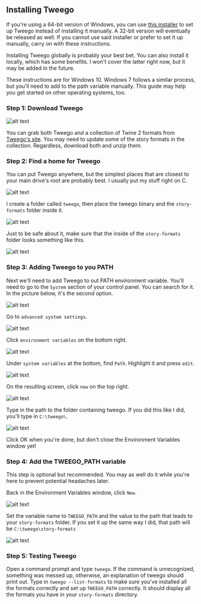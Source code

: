 ## Installing Tweego

If you're using a 64-bit version of Windows, you can use [this installer](https://github.com/ChapelR/tweego-installer/releases) to set up Tweego instead of installing it manually. A 32-bit version will eventually be released as well. If you cannot use said installer or prefer to set it up manually, carry on with these instructions.

Installing Tweego globally is probably your best bet.  You can also install it locally, which has some benefits.  I won't cover the latter right now, but it may be added in the future.

These instructions are for Windows 10.  Windows 7 follows a similar process, but you'll need to add to the path variable manually.  This guide may help you get started on other operating systems, too.

### Step 1: Download Tweego

![alt text](https://i.imgur.com/VhjWCad.png)

You can grab both Tweego and a collection of Twine 2 formats from [Tweego's site](http://www.motoslave.net/tweego/).  You may need to update some of the story formats in the collection.  Regardless, download both and unzip them.

### Step 2: Find a home for Tweego

You can put Tweego anywhere, but the simplest places that are closest to your main drive's root are probably best.  I usually put my stuff right on C.

![alt text](https://i.imgur.com/zExCubX.png)

I create a folder called `tweego`, then place the tweego binary and the `story-formats` folder inside it.

![alt text](https://i.imgur.com/BEMfQaw.png)

Just to be safe about it, make sure that the inside of the `story-formats` folder looks something like this.

![alt text](https://i.imgur.com/8skfhb4.png)

### Step 3: Adding Tweego to you PATH

Next we'll need to add Tweego to out PATH environment variable.  You'll need to go to the `System` section of your control panel.  You can search for it.  In the picture below, it's the second option.

![alt text](https://i.imgur.com/BWA8QDF.png)

Go to `advanced system settings`.

![alt text](https://i.imgur.com/kjGOVGb.png)

Click `environment variables` on the bottom right.

![alt text](https://i.imgur.com/jmOwmFa.png)

Under `system variables` at the bottom, find `Path`.  Highlight it and press `edit`.

![alt text](https://i.imgur.com/HTS76WV.png)

On the resulting screen, click `new` on the top right.

![alt text](https://i.imgur.com/6C69SoU.png)

Type in the path to the folder containing tweego.  If you did this like I did, you'll type in `C:\tweego\`.

![alt text](https://i.imgur.com/7rDJ22z.png)

Click OK when you're done, but don't close the Environment Variables window yet!

### Step 4: Add the TWEEGO_PATH variable

This step is optional but recommended.  You may as well do it while you're here to prevent potential headaches later.

Back in the Environment Variables window, click `New`.

![alt text](https://i.imgur.com/LnZ3chF.png)

Set the variable name to `TWEEGO_PATH` and the value to the path that leads to your `story-formats` folder.  If you set it up the same way I did, that path will be `C:\tweego\story-formats`

![alt text](https://i.imgur.com/vJrHaLe.png)

### Step 5: Testing Tweego

Open a command prompt and type `tweego`.  If the command is unrecognized, something was messed up, otherwise, an explanation of tweego should print out.  Type in `tweego --list-formats` to make sure you've installed all the formats correctly and set up `TWEEGO_PATH` correctly.  It should display all the formats you have in your `story-formats` directory.